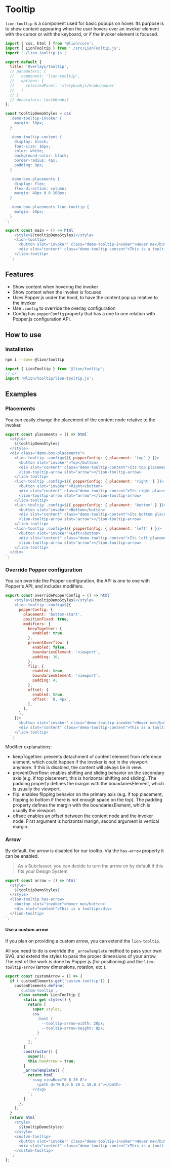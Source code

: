 # Tooltip

`lion-tooltip` is a component used for basic popups on hover.
Its purpose is to show content appearing when the user hovers over an invoker element with the cursor or with the keyboard, or if the invoker element is focused.

```js script
import { css, html } from '@lion/core';
import { LionTooltip } from './src/LionTooltip.js';
import './lion-tooltip.js';

export default {
  title: 'Overlays/Tooltip',
  // parameters: {
  //   component: 'lion-tooltip',
  //   options: {
  //     selectedPanel: 'storybookjs/knobs/panel'
  //   }
  // }
  // decorators: [withKnobs]
};

const tooltipDemoStyles = css`
  .demo-tooltip-invoker {
    margin: 50px;
  }

  .demo-tooltip-content {
    display: block;
    font-size: 16px;
    color: white;
    background-color: black;
    border-radius: 4px;
    padding: 8px;
  }

  .demo-box-placements {
    display: flex;
    flex-direction: column;
    margin: 40px 0 0 200px;
  }

  .demo-box-placements lion-tooltip {
    margin: 20px;
  }
`;
```

```js preview-story
export const main = () => html`
    <style>${tooltipDemoStyles}</style>
    <lion-tooltip>
      <button slot="invoker" class="demo-tooltip-invoker">Hover me</button>
      <div slot="content" class="demo-tooltip-content">This is a tooltip<div>
    </lion-tooltip>
  `;
```

## Features

- Show content when hovering the invoker
- Show content when the invoker is focused
- Uses Popper.js under the hood, to have the content pop up relative to the invoker
- Use `.config` to override the overlay configuration
- Config has `popperConfig` property that has a one to one relation with Popper.js configuration API.

## How to use

### Installation

```bash
npm i --save @lion/tooltip
```

```js
import { LionTooltip } from '@lion/tooltip';
// or
import '@lion/tooltip/lion-tooltip.js';
```

## Examples

### Placements

You can easily change the placement of the content node relative to the invoker.

```js preview-story
export const placements = () => html`
  <style>
    ${tooltipDemoStyles}
  </style>
  <div class="demo-box-placements">
    <lion-tooltip .config=${{ popperConfig: { placement: 'top' } }}>
      <button slot="invoker">Top</button>
      <div slot="content" class="demo-tooltip-content">Its top placement</div>
      <lion-tooltip-arrow slot="arrow"></lion-tooltip-arrow>
    </lion-tooltip>
    <lion-tooltip .config=${{ popperConfig: { placement: 'right' } }}>
      <button slot="invoker">Right</button>
      <div slot="content" class="demo-tooltip-content">Its right placement</div>
      <lion-tooltip-arrow slot="arrow"></lion-tooltip-arrow>
    </lion-tooltip>
    <lion-tooltip .config=${{ popperConfig: { placement: 'bottom' } }}>
      <button slot="invoker">Bottom</button>
      <div slot="content" class="demo-tooltip-content">Its bottom placement</div>
      <lion-tooltip-arrow slot="arrow"></lion-tooltip-arrow>
    </lion-tooltip>
    <lion-tooltip .config=${{ popperConfig: { placement: 'left' } }}>
      <button slot="invoker">Left</button>
      <div slot="content" class="demo-tooltip-content">Its left placement</div>
      <lion-tooltip-arrow slot="arrow"></lion-tooltip-arrow>
    </lion-tooltip>
  </div>
`;
```

### Override Popper configuration

You can override the Popper configuration, the API is one to one with Popper's API, and includes modifiers.

```js preview-story
export const overridePopperConfig = () => html`
    <style>${tooltipDemoStyles}</style>
    <lion-tooltip .config=${{
      popperConfig: {
        placement: 'bottom-start',
        positionFixed: true,
        modifiers: {
          keepTogether: {
            enabled: true,
          },
          preventOverflow: {
            enabled: false,
            boundariesElement: 'viewport',
            padding: 16,
          },
          flip: {
            enabled: true,
            boundariesElement: 'viewport',
            padding: 4,
          },
          offset: {
            enabled: true,
            offset: `0, 4px`,
          },
        },
      },
    }}>
      <button slot="invoker" class="demo-tooltip-invoker">Hover me</button>
      <div slot="content" class="demo-tooltip-content">This is a tooltip<div>
    </lion-tooltip>
  `;
```

Modifier explanations:

- keepTogether: prevents detachment of content element from reference element, which could happen if the invoker is not in the viewport anymore. If this is disabled, the content will always be in view.
- preventOverflow: enables shifting and sliding behavior on the secondary axis (e.g. if top placement, this is horizontal shifting and sliding). The padding property defines the margin with the boundariesElement, which is usually the viewport.
- flip: enables flipping behavior on the primary axis (e.g. if top placement, flipping to bottom if there is not enough space on the top). The padding property defines the margin with the boundariesElement, which is usually the viewport.
- offset: enables an offset between the content node and the invoker node. First argument is horizontal marign, second argument is vertical margin.

### Arrow

By default, the arrow is disabled for our tooltip. Via the `has-arrow` property it can be enabled.

> As a Subclasser, you can decide to turn the arrow on by default if this fits your Design System

```js preview-story
export const arrow = () => html`
  <style>
    ${tooltipDemoStyles}
  </style>
  <lion-tooltip has-arrow>
    <button slot="invoker">Hover me</button>
    <div slot="content">This is a tooltip</div>
  </lion-tooltip>
`;
```

#### Use a custom arrow

If you plan on providing a custom arrow, you can extend the `lion-tooltip`.

All you need to do is override the `_arrowTemplate` method to pass your own SVG, and extend the styles to pass the proper dimensions of your arrow.
The rest of the work is done by Popper.js (for positioning) and the `lion-tooltip-arrow` (arrow dimensions, rotation, etc.).

```js preview-story
export const customArrow = () => {
  if (!customElements.get('custom-tooltip')) {
    customElements.define(
      'custom-tooltip',
      class extends LionTooltip {
        static get styles() {
          return [
            super.styles,
            css`
              :host {
                --tooltip-arrow-width: 20px;
                --tooltip-arrow-height: 8px;
              }
            `,
          ];
        }
        constructor() {
          super();
          this.hasArrow = true;
        }
        _arrowTemplate() {
          return html`
            <svg viewBox="0 0 20 8">
              <path d="M 0,0 h 20 L 10,8 z"></path>
            </svg>
          `;
        }
      },
    );
  }
  return html`
    <style>
      ${tooltipDemoStyles}
    </style>
    <custom-tooltip>
      <button slot="invoker" class="demo-tooltip-invoker">Hover me</button>
      <div slot="content" class="demo-tooltip-content">This is a tooltip</div>
    </custom-tooltip>
  `;
};
```
